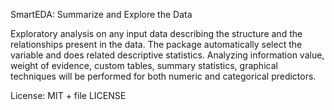 SmartEDA: Summarize and Explore the Data

Exploratory analysis on any input data describing the structure and the relationships present in the data. The package automatically select the variable and does related descriptive statistics. Analyzing information value, weight of evidence, custom tables, summary statistics, graphical techniques will be performed for both numeric and categorical predictors.

License: MIT + file LICENSE
